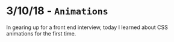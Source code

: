 # 3/10/18 - `Animations`

In gearing up for a front end interview, today I learned about CSS animations for the first time. 
